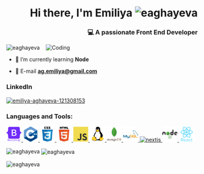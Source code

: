 <h1 align="right">Hi there, I'm Emiliya <img width = "50" src="https://raw.githubusercontent.com/blackcater/blackcater/main/images/Hi.gif" alt="eaghayeva" /> </h1> 
<h3 align="right">💻 A passionate Front End Developer</h3>
<img align="right" alt ="Coding" width = "400" src ="https://img.freepik.com/premium-vector/girl-coding-with-laptop-illustration_418302-2384.jpg?w=826">

<p align="left"> <img src="https://komarev.com/ghpvc/?username=eaghayeva&label=Profile%20views&color=0e75b6&style=flat" alt="eaghayeva" /> </p>

- 🌱 I’m currently learning **Node**

- 📧 E-mail **ag.emiliya@gmail.com**

<h3 align="left">LinkedIn</h3>
<p align="left">
<a href="https://linkedin.com/in/emiliya-aghayeva-121308153" target="blank"><img align="center" src="https://raw.githubusercontent.com/rahuldkjain/github-profile-readme-generator/master/src/images/icons/Social/linked-in-alt.svg" alt="emiliya-aghayeva-121308153" height="30" width="40" /></a>
</p>

<h3 align="left">Languages and Tools:</h3>
<p align="left"> <a href="https://getbootstrap.com" target="_blank" rel="noreferrer"> <img src="https://raw.githubusercontent.com/devicons/devicon/master/icons/bootstrap/bootstrap-plain-wordmark.svg" alt="bootstrap" width="40" height="40"/> </a> <a href="https://www.w3schools.com/cpp/" target="_blank" rel="noreferrer"> <img src="https://raw.githubusercontent.com/devicons/devicon/master/icons/cplusplus/cplusplus-original.svg" alt="cplusplus" width="40" height="40"/> </a> <a href="https://www.w3schools.com/css/" target="_blank" rel="noreferrer"> <img src="https://raw.githubusercontent.com/devicons/devicon/master/icons/css3/css3-original-wordmark.svg" alt="css3" width="40" height="40"/> </a> <a href="https://www.w3.org/html/" target="_blank" rel="noreferrer"> <img src="https://raw.githubusercontent.com/devicons/devicon/master/icons/html5/html5-original-wordmark.svg" alt="html5" width="40" height="40"/> </a> <a href="https://developer.mozilla.org/en-US/docs/Web/JavaScript" target="_blank" rel="noreferrer"> <img src="https://raw.githubusercontent.com/devicons/devicon/master/icons/javascript/javascript-original.svg" alt="javascript" width="40" height="40"/> </a> <a href="https://www.linux.org/" target="_blank" rel="noreferrer"> <img src="https://raw.githubusercontent.com/devicons/devicon/master/icons/linux/linux-original.svg" alt="linux" width="40" height="40"/> </a> <a href="https://www.mongodb.com/" target="_blank" rel="noreferrer"> <img src="https://raw.githubusercontent.com/devicons/devicon/master/icons/mongodb/mongodb-original-wordmark.svg" alt="mongodb" width="40" height="40"/> </a> <a href="https://www.mysql.com/" target="_blank" rel="noreferrer"> <img src="https://raw.githubusercontent.com/devicons/devicon/master/icons/mysql/mysql-original-wordmark.svg" alt="mysql" width="40" height="40"/> </a> <a href="https://nextjs.org/" target="_blank" rel="noreferrer"> <img src="https://cdn.worldvectorlogo.com/logos/nextjs-2.svg" alt="nextjs" width="40" height="40"/> </a> <a href="https://nodejs.org" target="_blank" rel="noreferrer"> <img src="https://raw.githubusercontent.com/devicons/devicon/master/icons/nodejs/nodejs-original-wordmark.svg" alt="nodejs" width="40" height="40"/> </a> <a href="https://reactjs.org/" target="_blank" rel="noreferrer"> <img src="https://raw.githubusercontent.com/devicons/devicon/master/icons/react/react-original-wordmark.svg" alt="react" width="40" height="40"/> </a> </p>

<p><img align="left" src="https://github-readme-stats.vercel.app/api/top-langs?username=eaghayeva&show_icons=true&locale=en&layout=compact" alt="eaghayeva" /></p>

<p>&nbsp;<img align="center" src="https://github-readme-stats.vercel.app/api?username=eaghayeva&show_icons=true&locale=en" alt="eaghayeva" /></p>

<p><img align="center" src="https://github-readme-streak-stats.herokuapp.com/?user=eaghayeva&" alt="eaghayeva" /></p>
